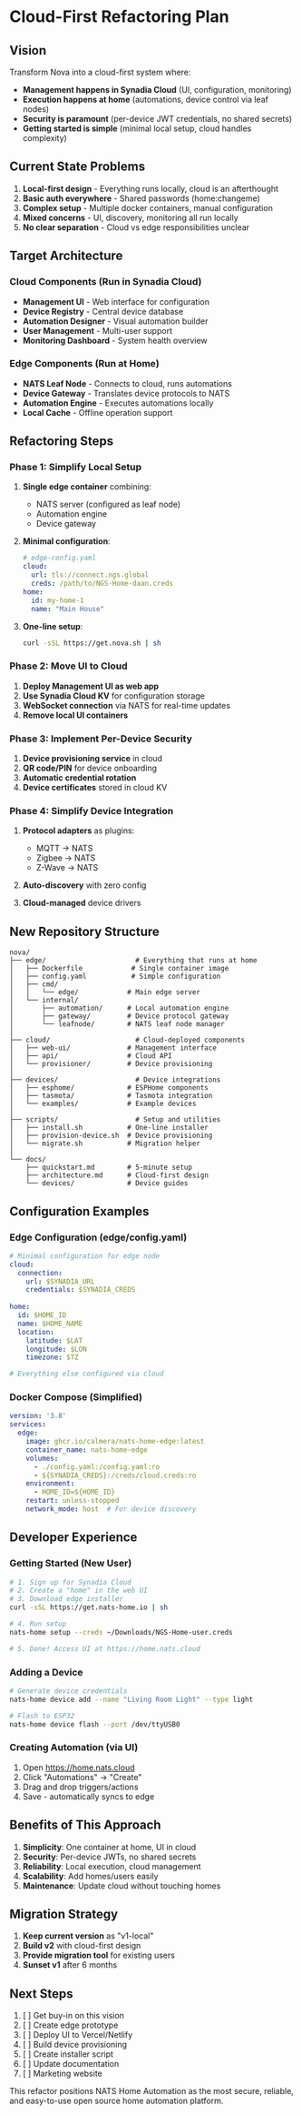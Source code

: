 # Cloud-First Refactoring Plan

## Vision
Transform Nova into a cloud-first system where:
- **Management happens in Synadia Cloud** (UI, configuration, monitoring)
- **Execution happens at home** (automations, device control via leaf nodes)
- **Security is paramount** (per-device JWT credentials, no shared secrets)
- **Getting started is simple** (minimal local setup, cloud handles complexity)

## Current State Problems
1. **Local-first design** - Everything runs locally, cloud is an afterthought
2. **Basic auth everywhere** - Shared passwords (home:changeme)
3. **Complex setup** - Multiple docker containers, manual configuration
4. **Mixed concerns** - UI, discovery, monitoring all run locally
5. **No clear separation** - Cloud vs edge responsibilities unclear

## Target Architecture

### Cloud Components (Run in Synadia Cloud)
- **Management UI** - Web interface for configuration
- **Device Registry** - Central device database
- **Automation Designer** - Visual automation builder
- **User Management** - Multi-user support
- **Monitoring Dashboard** - System health overview

### Edge Components (Run at Home)
- **NATS Leaf Node** - Connects to cloud, runs automations
- **Device Gateway** - Translates device protocols to NATS
- **Automation Engine** - Executes automations locally
- **Local Cache** - Offline operation support

## Refactoring Steps

### Phase 1: Simplify Local Setup
1. **Single edge container** combining:
   - NATS server (configured as leaf node)
   - Automation engine
   - Device gateway
   
2. **Minimal configuration**:
   ```yaml
   # edge-config.yaml
   cloud:
     url: tls://connect.ngs.global
     creds: /path/to/NGS-Home-daan.creds
   home:
     id: my-home-1
     name: "Main House"
   ```

3. **One-line setup**:
   ```bash
   curl -sSL https://get.nova.sh | sh
   ```

### Phase 2: Move UI to Cloud
1. **Deploy Management UI as web app**
2. **Use Synadia Cloud KV** for configuration storage
3. **WebSocket connection** via NATS for real-time updates
4. **Remove local UI containers**

### Phase 3: Implement Per-Device Security
1. **Device provisioning service** in cloud
2. **QR code/PIN** for device onboarding
3. **Automatic credential rotation**
4. **Device certificates** stored in cloud KV

### Phase 4: Simplify Device Integration
1. **Protocol adapters** as plugins:
   - MQTT → NATS
   - Zigbee → NATS
   - Z-Wave → NATS
   
2. **Auto-discovery** with zero config
3. **Cloud-managed** device drivers

## New Repository Structure

```
nova/
├── edge/                      # Everything that runs at home
│   ├── Dockerfile            # Single container image
│   ├── config.yaml           # Simple configuration
│   ├── cmd/
│   │   └── edge/            # Main edge server
│   └── internal/
│       ├── automation/      # Local automation engine
│       ├── gateway/         # Device protocol gateway
│       └── leafnode/        # NATS leaf node manager
│
├── cloud/                     # Cloud-deployed components
│   ├── web-ui/              # Management interface
│   ├── api/                 # Cloud API
│   └── provisioner/         # Device provisioning
│
├── devices/                   # Device integrations
│   ├── esphome/             # ESPHome components
│   ├── tasmota/             # Tasmota integration
│   └── examples/            # Example devices
│
├── scripts/                   # Setup and utilities
│   ├── install.sh           # One-line installer
│   ├── provision-device.sh  # Device provisioning
│   └── migrate.sh           # Migration helper
│
└── docs/
    ├── quickstart.md        # 5-minute setup
    ├── architecture.md      # Cloud-first design
    └── devices/             # Device guides
```

## Configuration Examples

### Edge Configuration (edge/config.yaml)
```yaml
# Minimal configuration for edge node
cloud:
  connection:
    url: $SYNADIA_URL
    credentials: $SYNADIA_CREDS
  
home:
  id: $HOME_ID
  name: $HOME_NAME
  location:
    latitude: $LAT
    longitude: $LON
    timezone: $TZ

# Everything else configured via cloud
```

### Docker Compose (Simplified)
```yaml
version: '3.8'
services:
  edge:
    image: ghcr.io/calmera/nats-home-edge:latest
    container_name: nats-home-edge
    volumes:
      - ./config.yaml:/config.yaml:ro
      - ${SYNADIA_CREDS}:/creds/cloud.creds:ro
    environment:
      - HOME_ID=${HOME_ID}
    restart: unless-stopped
    network_mode: host  # For device discovery
```

## Developer Experience

### Getting Started (New User)
```bash
# 1. Sign up for Synadia Cloud
# 2. Create a "home" in the web UI
# 3. Download edge installer
curl -sSL https://get.nats-home.io | sh

# 4. Run setup
nats-home setup --creds ~/Downloads/NGS-Home-user.creds

# 5. Done! Access UI at https://home.nats.cloud
```

### Adding a Device
```bash
# Generate device credentials
nats-home device add --name "Living Room Light" --type light

# Flash to ESP32
nats-home device flash --port /dev/ttyUSB0
```

### Creating Automation (via UI)
1. Open https://home.nats.cloud
2. Click "Automations" → "Create"
3. Drag and drop triggers/actions
4. Save - automatically syncs to edge

## Benefits of This Approach

1. **Simplicity**: One container at home, UI in cloud
2. **Security**: Per-device JWTs, no shared secrets
3. **Reliability**: Local execution, cloud management
4. **Scalability**: Add homes/users easily
5. **Maintenance**: Update cloud without touching homes

## Migration Strategy

1. **Keep current version** as "v1-local"
2. **Build v2** with cloud-first design
3. **Provide migration tool** for existing users
4. **Sunset v1** after 6 months

## Next Steps

1. [ ] Get buy-in on this vision
2. [ ] Create edge prototype
3. [ ] Deploy UI to Vercel/Netlify
4. [ ] Build device provisioning
5. [ ] Create installer script
6. [ ] Update documentation
7. [ ] Marketing website

This refactor positions NATS Home Automation as the most secure, reliable, and easy-to-use open source home automation platform.